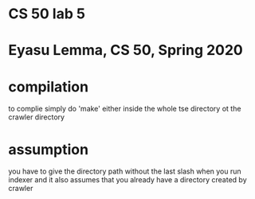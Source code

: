 # CS 50 lab 5
# Eyasu Lemma, CS 50, Spring 2020

# compilation 
to complie simply do 'make' either inside the whole tse directory ot the crawler directory

# assumption 
you have to give the directory path without the last slash when you run indexer
and it also assumes that you already have a directory created by crawler 
